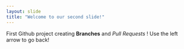 ```yaml
---
layout: slide
title: "Welcome to our second slide!"
---
```

First Github project creating **Branches** and *Pull Requests* !
Use the left arrow to go back!
